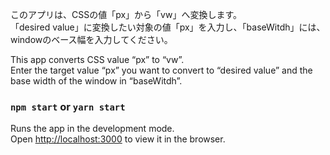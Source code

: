 このアプリは、CSSの値「px」から「vw」へ変換します。<br>
「desired value」に変換したい対象の値「px」を入力し、「baseWitdh」には、windowのベース幅を入力してください。

This app converts CSS value “px” to “vw”.<br>
Enter the target value “px” you want to convert to “desired value” and the base width of the window in “baseWitdh”.

### `npm start` or `yarn start`

Runs the app in the development mode.<br>
Open [http://localhost:3000](http://localhost:3000) to view it in the browser.
